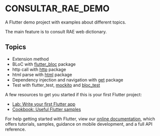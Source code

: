 # CONSULTAR_RAE_DEMO

A Flutter demo project with examples about different topics.

The main feature is to consult RAE web dictionary.

## Topics

- Extension method
- BLoC with [flutter_bloc](https://pub.dev/packages/flutter_bloc) package
- http call with [http](https://pub.dev/packages/http) package
- html parse with [html](https://pub.dev/packages/html) package
- Dependency injection and navigation with [get](https://pub.dev/packages/get) package
- Test with flutter_test, [mockito](https://pub.dev/packages/mockito) and [bloc_test](https://pub.dev/packages?q=bloc_test)

A few resources to get you started if this is your first Flutter project:

- [Lab: Write your first Flutter app](https://flutter.dev/docs/get-started/codelab)
- [Cookbook: Useful Flutter samples](https://flutter.dev/docs/cookbook)

For help getting started with Flutter, view our
[online documentation](https://flutter.dev/docs), which offers tutorials,
samples, guidance on mobile development, and a full API reference.
